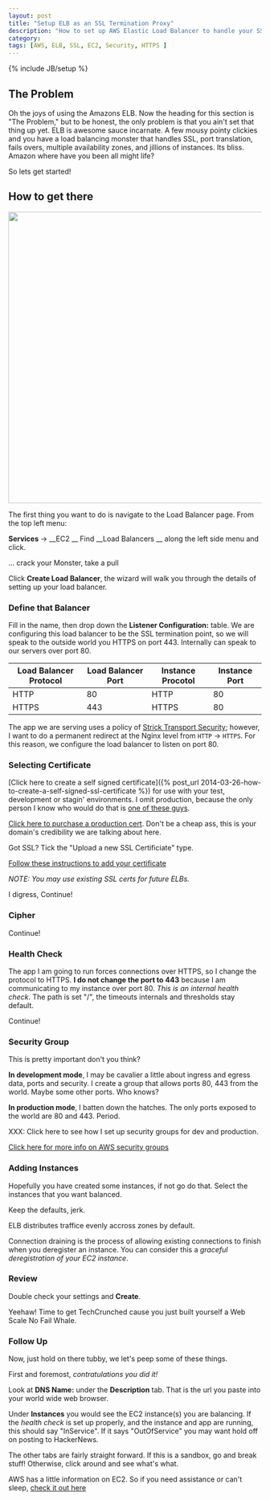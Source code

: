```yaml
--- 
layout: post
title: "Setup ELB as an SSL Termination Proxy"
description: "How to set up AWS Elastic Load Balancer to handle your SSL needs"
category: 
tags: [AWS, ELB, SSL, EC2, Security, HTTPS ]
---
```

{% include JB/setup %}



## The Problem ##

Oh the joys of using the Amazons ELB.  Now the heading for this section is "The
Problem," but to be honest, the only problem is that you ain't set that thing up
yet.  ELB is awesome sauce incarnate.  A few mousy pointy clickies and you have
a load balancing monster that handles SSL, port translation, fails overs,
multiple availability zones, and jillions of instances.  Its bliss.  Amazon
where have you been all might life?

So lets get started!

## How to get there ##

<img style="width:580px;"
src="https://googledrive.com/host/0Bwnu59DLKpNwLWpSS0ZpUzYtZDQ/EC2%20Management%20Console.png"
/>

The first thing you want to do is navigate to the Load Balancer page.  From the
top left menu:

__Services__ &rarr; __EC2 __ 
Find __Load Balancers __ along the left side menu and click.

... crack your Monster, take a pull

Click __Create Load Balancer__, the wizard will walk you through the details of setting up your load balancer.

### Define that Balancer ###

Fill in the name, then drop down the __Listener Configuration:__ table.
We are configuring this load balancer to be the SSL termination point, so we
will speak to the outside world you HTTPS on port 443.  Internally can speak to
our servers over port 80.

| Load Balancer Protocol | Load Balancer Port | Instance Procotol | Instance Port |
| ------------- | ------------- | ------------- | ------------- |
| HTTP | 80 | HTTP | 80 |
| HTTPS | 443 | HTTPS | 80 |

The app we are serving uses a policy of [Strick Transport Security](http://en.wikipedia.org/wiki/HTTP_Strict_Transport_Security "SSL/TLS Only"); however,
I want to do a permanent redirect at the Nginx level from <code>HTTP</code> &rarr; 
<code>HTTPS</code>.  For this reason, we configure the load balancer to listen
on port 80.

### Selecting Certificate ###

[Click here to create a self signed certificate]({% post_url 2014-03-26-how-to-create-a-self-signed-ssl-certificate %})
 for use with your test, development or stagin' environments. I omit production,
because the only person I know who would do that is
 [one of these guys](http://goo.gl/16JStF).

[Click here to purchase a production
cert](http://www.digicert.com/welcome/ssl-plus-compared.htm "DigitCert
Comparison"). Don't be a cheap ass, this is your
domain's credibility we are talking about here.

Got SSL? Tick the "Upload a new SSL Certificiate" type.

[Follow these instructions to add your certificate](http://docs.aws.amazon.com/ElasticLoadBalancing/latest/DeveloperGuide/US_UpdatingLoadBalancerSSL.html "Amazon's own instructions")

_NOTE: You may use existing SSL certs for future ELBs._

I digress, Continue!

### Cipher ### 

Continue!

### Health Check ### 

The app I am going to run forces connections over HTTPS, so I change the
protocol to HTTPS.  __I do not change the port to 443__ because I am
communicating to my instance over port 80.  _This is an internal health check_.
The path is set "/", the timeouts internals and thresholds stay default.  

Continue!

### Security Group ###

This is pretty important don't you think?  

__In development mode__, I may be cavalier a little about ingress and egress
data, ports and security. I create a group that allows ports 80, 443 from the
world.  Maybe some other ports.  Who knows?  


__In production mode__, I batten down the hatches. The only ports exposed to the
world are 80 and 443. Period.

XXX: Click here to see how I set up security groups for dev and production.

[Click here for more info on AWS security groups](http://docs.aws.amazon.com/AWSEC2/latest/UserGuide/using-network-security.html
"AWS")

### Adding Instances ### 

Hopefully you have created some instances, if not go do that.  Select the
instances that you want balanced.

Keep the defaults, jerk.

ELB distributes traffice evenly accross zones by default.

Connection draining is the process of allowing existing connections to finish
when you deregister an instance. You can consider this a _graceful
deregistration of your EC2 instance_.  

### Review ### 

Double check your settings and __Create__.

Yeehaw! Time to get TechCrunched cause you just built yourself a Web Scale No Fail
Whale.

### Follow Up ###

Now, just hold on there tubby, we let's peep some of these things.

First and foremost, _contratulations you did it!_

Look at __DNS Name:__ under the __Description__ tab. That is the url you paste
into your world wide web browser.

Under __Instances__ you would see the EC2 instance(s) you are balancing.  If the
_health check_ is set up properly, and the instance and app are running, this
should say "InService".  If it says "OutOfService" you may want hold off on
posting to HackerNews.

The other tabs are fairly straight forward.  If this is a sandbox, go and break
stuff! Otherwise, click around and see what's what.

AWS has a little information on EC2. So if you need assistance or can't sleep,
[check it out here](http://aws.amazon.com/documentation/ec2/ "EC2 Dox Jeah!")

